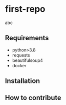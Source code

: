 # first-repo
abc

## Requirements

- python>3.8
- requests
- beautifulsoup4
- docker

## Installation

## How to contribute
